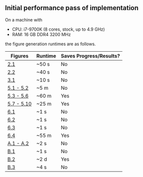 ## Initial performance pass of implementation

On a machine with

 - CPU: i7-9700K (8 cores, stock, up to 4.9 GHz)
 - RAM: 16 GB DDR4 3200 MHz

the figure generation runtimes are as follows.

| Figures | Runtime | Saves Progress/Results? |
|---------|---------|-----------------|
| [2.1](karate_club_gamma_estimates/karate_club_gamma_estimates.py) | ~50 s | No
| [2.2](karate_club_gamma_estimates/karate_club_estimates_per_community.py) | ~40 s | No
| [3.1](example_figures/plot_champ_example.py) | ~10 s | No
| [5.1 - 5.2](karate_club_test/karate_club_test.py) | ~5 m | No
| [5.3 - 5.6](synthetic_easy_regime/easy_regime_generation.py) | ~60 m | Yes
| [5.7 - 5.10](lazega_law_firm/lazega_figures.py) | ~25 m | Yes
| [6.1](plot_duality_details/plot_maximum_gamma_estimates.py) | ~1 s | No
| [6.2](plot_duality_details/plot_maximum_gamma_estimates_in_omega_space.py) | ~1 s | No
| [6.3](plot_duality_details/plot_maximum_gamma_estimates_general.py) | ~1 s | No
| [6.4](social_networks/SNAP_boxplot.py) | ~55 m | Yes
| [A.1 - A.2](plot_duality_details/plot_gamma_omega_duality.py) | ~2 s | No
| [B.1](bistable_SBM/plot_bistable_SBM_analytic.py) | ~1 s | No
| [B.2](bistable_SBM/bistable_SBM_test_constant_probs.py) | ~2 d | Yes
| [B.3](bistable_SBM/plot_bistable_SBM_realizations.py) | ~4 s | No